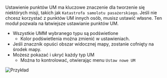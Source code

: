 Ustawienie punktów UM ma kluczowe znaczenie dla tworzenie się niektórych misji, takich jak `Katastrofa samolotu pasażerskiego`.
Jeśli nie chcesz korzystać z punktów UM innych osób, musisz ustawić własne.
Ten moduł pozwala na łatwiejsze ustawianie punktów UM.

* Wszystkie UMM wybranego typu są podświetlone
    * Kolor podświetlenia można zmienić w ustawieniach.
* Jeśli znacznik opuści obszar widocznej mapy, zostanie cofnięty na środek mapy.
* Możesz pokazać i ukryć każdy typ UM
    * Można to kontrolować, otwierając menu `Ustaw nowe UM`

![Przykład](assets/pl_PL/poi.png)
